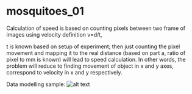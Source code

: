# mosquitoes_01

Calculation of speed is based on counting pixels between two frame of images using velocity definition v=d/t, 

t is known based on setup of experiment; then just counting the pixel movement and mapping it to the real distance (based on part a, ratio of pixel to mm is known) will lead to speed calculation. In other words, the problem will reduce to finding movement of object in x and y axes, correspond to velocity in x and y respectively.


Data modelling sample: 
![alt text](https://github.com/bijanm2021/mosquitoes01/blob/main/image_explain.jpeg)

